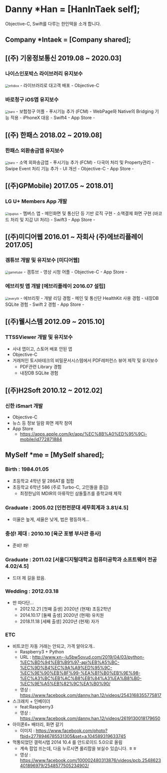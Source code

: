 # Danny *Han = [HanInTaek self];

Objective-C, Swift를 다루는 한인택을 소개 합니다.

## Company *Intaek = [Company shared];
## [(주) 기웅정보통신 2019.08 ~ 2020.03]

### 나이스인포박스 라이브러리 유지보수
<img src="https://darkhani.github.io/Myself/InfoBox.png" alt="InfoBox" style="zoom:67%;" />
- 라이브러리로 대고객 배포
- Objective-C

### 바로청구 iOS앱 유지보수
<img src="https://darkhani.github.io/Myself/baro.png" alt="baro" style="zoom:67%;" />
- 보험청구 어플
    - 푸시기능 추가 (FCM)
    - WebPage와 Native의 Bridging 기능 적용 
    - iPhoneX 대응
    - Swift4
- App Store
    - <https://apps.apple.com/kr/app/%EC%8B%A4%EC%86%90%EB%B3%B4%ED%97%98-%EB%B0%94%EB%A1%9C%EC%B2%AD%EA%B5%AC/id1296713322>

## [(주) 한패스 2018.02 ~ 2019.08]

### 한패스 외환송금앱 유지보수
<img src="https://darkhani.github.io/Myself/hanpass.png" alt="baro" style="zoom:67%;" />
- 소액 외화송금앱
    - 푸시기능 추가 (FCM)
    - 다국어 처리 및 Property관리
    - Swipe Event 처리 기능 추가
    - UI 개선
    - Objective-C
- App Store
    - <https://apps.apple.com/kr/app/%ED%95%9C%ED%8C%A8%EC%8A%A4-%EA%B0%84%ED%8E%B8%ED%95%B4%EC%99%B8%EC%86%A1%EA%B8%88/id1344407760>

## [(주)GPMobile) 2017.05 ~ 2018.01]

### LG U+ Members App 개발
<img src="https://darkhani.github.io/Myself/lguplus.png" alt="lguplus" style="zoom:67%;" />
- 멤버스 앱
    - 메인화면 및 통신단 등 기반 로직 구현
    - 소액결제 화면 구현 (바코드 처리 및 지갑 UI 처리)
    - Swift3
- App Store
  - <https://apps.apple.com/kr/app/u-%EB%A9%A4%EB%B2%84%EC%8A%A4/id958811075>

## [(주)미디어웹 2016.01 ~ 자회사 (주)에브리플레이 2017.05]

### 겜튜브 개발 및 유지보수 [미디어웹]
<img src="https://darkhani.github.io/Myself/gametube.png" alt="gametube" style="zoom:67%;" />
- 겜튜브
    - 영상 시청 어플
    - Objective-C
- App Store
    - <https://apps.apple.com/us/app/%EA%B2%9C%ED%8A%9C%EB%B8%8C/id1090281841?l=ko>


### 에브리핏 앱 개발 [에브리플레이 2016.07 설립]
<img src="https://darkhani.github.io/Myself/everyfit.png" alt="everyfit" style="zoom:67%;" />
- 에브리핏
    - 개발 리딩 경험
    - 메인 및 통신단 HealthKit 사용 경험
    - 내장DB SQLite 경험
    - Swift 2 경험
- App Store
    - <https://apps.apple.com/kr/app/%EC%97%90%EB%B8%8C%EB%A6%AC%ED%95%8F-%EC%9A%B4%EB%8F%99-%EB%B7%B0%ED%8B%B0%EC%97%90-%EC%95%88%EC%8B%AC%EC%9D%84-%EB%8D%94%ED%95%98%EB%8B%A4/id1179617615>

## [(주)웰시스템 2012.09 ~ 2015.10]
### TTSSViewer 개발 및 유지보수
- 사내 앱이고, 스토어 배포 안된 앱
- Objective-C
- 거래처인 토시바테크의 비밀문서시스템에서 PDF레퍼런스 뷰어 제작 및 유지보수
    - PDF관련 Library 경험 
    - 내장DB SQLite 경험

## [(주)H2Soft 2010.12 ~ 2012.02]
### 신한 iSmart 개발

- Objective-C
- 뉴스 등 정보 일람 화면 제작 참여
- App Store
    - <https://apps.apple.com/kr/app/%EC%8B%A0%ED%95%9Ci-mobile/id772871884>

## MySelf *me = [MySelf shared];
### Birth : 1984.01.05
- 초등학교 4학년 말 286AT를 접합
- 초등학교 6학년 586 (주로 Turbo-C, 고인돌을 즐김) 
    - 최정한님의 MDIR의 아류작인 삼돌툴즈를 중학교때 제작
### Graduate : 2005.02 [인천전문대 세무회계과 3.81/4.5]
- 이율은 높게, 세율은 낮게, 법은 평등하게...
### 충성! 제대 : 2010.10 [육군 포병 부사관 중사]
- 준비! 쏴!
### Graduate : 2011.02 [서울디지털대학교 컴퓨터공학과 소프트웨어 전공 4.02/4.5]
- 드뎌 제 길을 왔음.
### Wedding : 2012.03.18
- 딴 따다단...
    - 2012.12.21 [첫째 출생] 2020년 (현재) 초등2학년
    - 2014.10.17 [둘째 출생] 2020년 (현재) 유치원
    - 2018.11.18 [세째 출생] 2020년 (현재) 자가
### ETC
- 비트코인 자동 거래는 안되고, 가격 알아오개..
    - Raspberry3 + Python
    - URL : <http://www.xn--lu5bw5ovud.com/2019/04/03/python-%EC%BD%94%EB%B9%97-api%EB%A5%BC-%EC%9D%B4%EC%9A%A9%ED%95%9C-%EC%9E%90%EB%8F%99-%EA%B1%B0%EB%9E%98-%EC%A3%BC%EB%AC%B8%EB%84%A3%EA%B8%B0-%EC%9E%A5%EB%82%9C%EA%B0%90/>
    - 영상 : <https://www.facebook.com/danny.han.12/videos/2543168355775817>
- 스크래치 + 인베이더 
    - feat:Raspberry3
    - 영상 : <https://www.facebook.com/danny.han.12/videos/2619130018179650>
- 아이폰6+ 배터리, 화면 갈기
    - 이미지 : <https://www.facebook.com/photo?fbid=2778946785531305&set=a.104589319633745>
- 먹통되었던 갤럭시탭 2014 10.4 를 안드로이드 5.0으로 올림
    - 계속 팝업 뜨는데, 다음 누르시면 롤리팝을 보실수 있습니다. ㅎㅎ
    - 영상 : <https://www.facebook.com/100002480313876/videos/pcb.2548623401896979/2548577505234902/>



